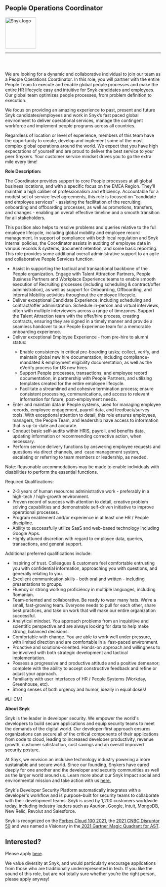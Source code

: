People Operations Coordinator
---

<img src="https://res.cloudinary.com/snyk/image/upload/v1537345894/press-kit/brand/logo-black.png" width="100" alt="Snyk logo" />

<hr>
<h3>&nbsp;</h3>
<p><span style="font-weight: 400;">We are looking for a dynamic and collaborative individual to join our team as a People Operations Coordinator. In this role, you will partner with the entire People Team to execute and enable global people processes and make the entire HR lifecycle easy and intuitive for Snyk candidates and employees. Our global team optimizes people processes, from problem definition to execution.</span></p>
<p><span style="font-weight: 400;">We focus on providing an amazing experience to past, present and future Snyk candidates/employees and work in Snyk’s fast paced global environment to deliver operational services, manage the contingent workforce and implement people programs across all countries.</span></p>
<p><span style="font-weight: 400;">Regardless of location or level of experience, members of this team have the opportunity to create, develop and implement some of the most complex global operations around the world. We expect that you have high expectations of yourself and are proud to deliver the best service to your peer Snykers. Your customer service mindset drives you to go the extra mile every time!</span></p>
<p><strong>Role Description</strong><strong>:</strong></p>
<p><span style="font-weight: 400;">The Coordinator provides support to core People processes at all global business locations, and with a specific focus on the EMEA Region. They’ll maintain a high caliber of professionalism and efficiency. Accountable for a modest set of service level agreements, this role is focused on “candidate and employee services” - assisting the facilitation of the recruiting, onboarding and offboarding processes, as well as promotions, transfers, and changes - enabling an overall effective timeline and a smooth transition for all stakeholders.&nbsp;</span></p>
<p><span style="font-weight: 400;">This position also helps to resolve problems and queries relative to the full employee lifecycle, including global mobility and employee record management. In support of compliance with both local regulation and Snyk internal policies, the Coordinator assists in auditing of employee data in various records &amp; systems, document retention, and some basic reporting. This role provides some additional overall administrative support to an agile and collaborative People Services function.</span></p>
<ul>
<li style="font-weight: 400;"><span style="font-weight: 400;">Assist in supporting the tactical and transactional backbone of the People organization. Engage with Talent Attraction Partners, People Business Partners and Workplace Experience teams to enable smooth execution of Recruiting processes (including scheduling &amp; contract/offer administration), as well as support for Onboarding, Offboarding, and Internal Mobility activities throughout the employee lifecycle.</span></li>
<li style="font-weight: 400;"><span style="font-weight: 400;">Deliver exceptional Candidate Experience: including scheduling and contract/offer administration. Schedule in-person and virtual interviews, often with multiple interviewers across a range of timezones. Support the Talent Attraction team with the offer/hire process, creating contracts, ensuring they are signed in a timely manner and provide a seamless handover to our People Experience team for a memorable onboarding experience.</span></li>
<li style="font-weight: 400;"><span style="font-weight: 400;">Deliver exceptional Employee Experience - from pre-hire to alumni status:</span></li>
<ul>
<li style="font-weight: 400;"><span style="font-weight: 400;">Enable consistency in critical pre-boarding tasks; collect, verify, and maintain global new hire documentation, including compliance-mandated &amp; employment eligibility documentation, as well as the eVerify process for US new hires.&nbsp;</span></li>
<li style="font-weight: 400;"><span style="font-weight: 400;">Support People processes, transactions, and employee record documentation, in partnership with People Partners, and utilizing templates created for the entire employee lifecycle.</span></li>
<li style="font-weight: 400;"><span style="font-weight: 400;">Facilitate a streamlined and cohesive termination process; ensure consistent processing, communications, and access to relevant information for future, post-employment needs.</span></li>
</ul>
<li style="font-weight: 400;"><span style="font-weight: 400;">Enter and maintain data in People systems, used for managing employee records, employee engagement, payroll data, and feedback/survey tools. With exceptional attention to detail, this role ensures employees, managers, the People Team, and leadership have access to information that is up-to-date and accurate.</span></li>
<li style="font-weight: 400;"><span style="font-weight: 400;">Conduct basic self-audits within HRIS, payroll, and benefits data, updating information or recommending corrective action, when necessary.</span></li>
<li style="font-weight: 400;"><span style="font-weight: 400;">Perform service delivery functions by answering employee requests and questions via direct channels, and&nbsp; case management system, escalating or referring to team members or leadership, as needed.</span></li>
</ul>
<p><span style="font-weight: 400;">Note: Reasonable accommodations may be made to enable individuals with disabilities to perform the essential functions.</span></p>
<p><span style="font-weight: 400;">Required Qualifications:</span></p>
<ul>
<li style="font-weight: 400;"><span style="font-weight: 400;">2-3 years of human resources administrative work - preferably in a high-tech / high-growth environment.</span></li>
<li style="font-weight: 400;"><span style="font-weight: 400;">Proven record of success with attention to detail, creative problem solving capabilities and demonstrable self-driven initiative to improve operational processes.</span></li>
<li style="font-weight: 400;"><span style="font-weight: 400;">Program enablement and/or experience in at least one HR / People discipline.</span></li>
<li style="font-weight: 400;"><span style="font-weight: 400;">Ability to successfully utilize SaaS and web-based technology including Google Apps.</span></li>
<li style="font-weight: 400;"><span style="font-weight: 400;">Highly attuned discretion with regard to employee data, queries, transactions, and general support.</span></li>
</ul>
<p><span style="font-weight: 400;">Additional preferred qualifications include:</span></p>
<ul>
<li style="font-weight: 400;"><span style="font-weight: 400;">Inspiring of trust. Colleagues &amp; customers feel comfortable entrusting you with confidential information, approaching you with questions, and generally relating to you.</span></li>
<li style="font-weight: 400;"><span style="font-weight: 400;">Excellent communication skills - both oral and written - including presentations to groups.</span></li>
<li style="font-weight: 400;"><span style="font-weight: 400;">Fluency or strong working proficiency in multiple languages, including Romanian.</span></li>
<li style="font-weight: 400;"><span style="font-weight: 400;">Team-oriented and collaborative. Be ready to wear many hats. We’re a small, fast-growing team. Everyone needs to pull for each other, share best practices, and take on work that will make our entire organization successful.</span></li>
<li style="font-weight: 400;"><span style="font-weight: 400;">Analytical mindset. You approach problems from an inquisitive and scientific perspective and are always looking for data to help make strong, balanced decisions.</span></li>
<li style="font-weight: 400;"><span style="font-weight: 400;">Comfortable with change. You are able to work well under pressure, with limited direction and are comfortable in a&nbsp; fast-paced environment.</span></li>
<li style="font-weight: 400;"><span style="font-weight: 400;">Proactive and solutions-oriented. Hands-on approach and willingness to be involved with both strategic development and tactical implementation.</span></li>
<li style="font-weight: 400;"><span style="font-weight: 400;">Possess a progressive and productive attitude and a positive demeanor; complete with the ability to accept constructive feedback and refine or adjust your approach.</span></li>
<li style="font-weight: 400;"><span style="font-weight: 400;">Familiarity with user interfaces of HR / People Systems (Workday, Greenhouse, etc).</span></li>
<li style="font-weight: 400;"><span style="font-weight: 400;">Strong senses of both urgency and humor, ideally in equal doses!</span></li>
</ul>
<p><span style="font-weight: 400;">#LI-CM1</span></p><div class="content-conclusion"><p><strong>About Snyk</strong></p>
<p><span style="font-weight: 400;">Snyk is the leader in developer security. We empower the world's developers to build secure applications and equip security teams to meet the demands of the digital world. Our developer-first approach ensures organizations can secure all of the critical components of their applications from code to cloud, leading to increased developer productivity, revenue growth, customer satisfaction, cost savings and an overall improved security posture.&nbsp;</span></p>
<p><span style="font-weight: 400;">At Snyk, we envision an inclusive technology industry powering a more sustainable and secure world.</span> <span style="font-weight: 400;">Since our founding, Snykers have cared deeply for one another and the developer and security communities as well as the larger world around us. Learn more about our Snyk Impact social and environmental mission and take action with us </span><a href="https://snyk.io/about/snyk-impact/"><span style="font-weight: 400;">here.</span></a></p>
<p><span style="font-weight: 400;">Snyk's Developer Security Platform automatically integrates with a developer's workflow and is purpose-built for security teams to collaborate with their development teams. Snyk is used by 1,200 customers worldwide today, including industry leaders such as Asurion, Google, Intuit, MongoDB, New Relic, Revolut and Salesforce.</span></p>
<p><span style="font-weight: 400;">Snyk is recognized on the </span><a href="https://www.forbes.com/cloud100/#6f24b5ba5f94"><span style="font-weight: 400;">Forbes Cloud 100 2021</span></a><span style="font-weight: 400;">, the </span><a href="https://www.cnbc.com/2021/05/25/these-are-the-2021-cnbc-disruptor-50-companies.html"><span style="font-weight: 400;">2021 CNBC Disruptor 50</span></a><span style="font-weight: 400;"> and was named a Visionary in the</span><a href="https://snyk.io/blog/snyk-visionary-2021-gartner-magic-quadrant-for-ast/"><span style="font-weight: 400;"> 2021 Gartner Magic Quadrant for AST</span></a><span style="font-weight: 400;">.</span></p></div>

Interested?
---

Please apply [here](https://boards.greenhouse.io/snyk/jobs/6243111002#app).

We value diversity at Snyk, and would particularly encourage applications from those who are traditionally underrepresented in tech.
If you like the sound of this role, but are not totally sure whether you’re the right person, please apply anyway!
